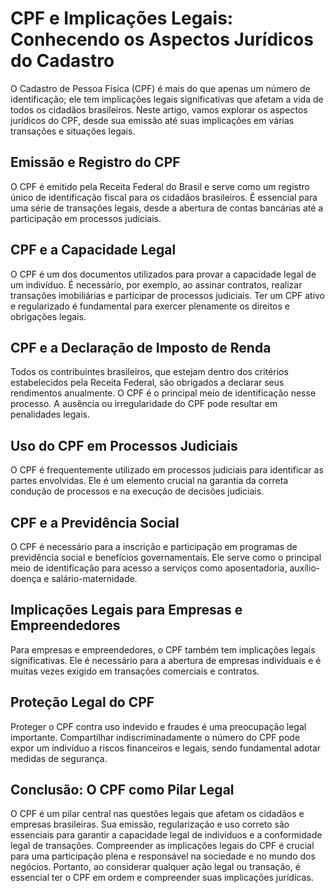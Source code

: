# CPF e Implicações Legais: Conhecendo os Aspectos Jurídicos do Cadastro

O Cadastro de Pessoa Física (CPF) é mais do que apenas um número de identificação; ele tem implicações legais significativas que afetam a vida de todos os cidadãos brasileiros. Neste artigo, vamos explorar os aspectos jurídicos do CPF, desde sua emissão até suas implicações em várias transações e situações legais.

## Emissão e Registro do CPF

O CPF é emitido pela Receita Federal do Brasil e serve como um registro único de identificação fiscal para os cidadãos brasileiros. É essencial para uma série de transações legais, desde a abertura de contas bancárias até a participação em processos judiciais.

## CPF e a Capacidade Legal

O CPF é um dos documentos utilizados para provar a capacidade legal de um indivíduo. É necessário, por exemplo, ao assinar contratos, realizar transações imobiliárias e participar de processos judiciais. Ter um CPF ativo e regularizado é fundamental para exercer plenamente os direitos e obrigações legais.

## CPF e a Declaração de Imposto de Renda

Todos os contribuintes brasileiros, que estejam dentro dos critérios estabelecidos pela Receita Federal, são obrigados a declarar seus rendimentos anualmente. O CPF é o principal meio de identificação nesse processo. A ausência ou irregularidade do CPF pode resultar em penalidades legais.

## Uso do CPF em Processos Judiciais

O CPF é frequentemente utilizado em processos judiciais para identificar as partes envolvidas. Ele é um elemento crucial na garantia da correta condução de processos e na execução de decisões judiciais.

## CPF e a Previdência Social

O CPF é necessário para a inscrição e participação em programas de previdência social e benefícios governamentais. Ele serve como o principal meio de identificação para acesso a serviços como aposentadoria, auxílio-doença e salário-maternidade.

## Implicações Legais para Empresas e Empreendedores

Para empresas e empreendedores, o CPF também tem implicações legais significativas. Ele é necessário para a abertura de empresas individuais e é muitas vezes exigido em transações comerciais e contratos.

## Proteção Legal do CPF

Proteger o CPF contra uso indevido e fraudes é uma preocupação legal importante. Compartilhar indiscriminadamente o número do CPF pode expor um indivíduo a riscos financeiros e legais, sendo fundamental adotar medidas de segurança.

## Conclusão: O CPF como Pilar Legal

O CPF é um pilar central nas questões legais que afetam os cidadãos e empresas brasileiras. Sua emissão, regularização e uso correto são essenciais para garantir a capacidade legal de indivíduos e a conformidade legal de transações. Compreender as implicações legais do CPF é crucial para uma participação plena e responsável na sociedade e no mundo dos negócios. Portanto, ao considerar qualquer ação legal ou transação, é essencial ter o CPF em ordem e compreender suas implicações jurídicas.